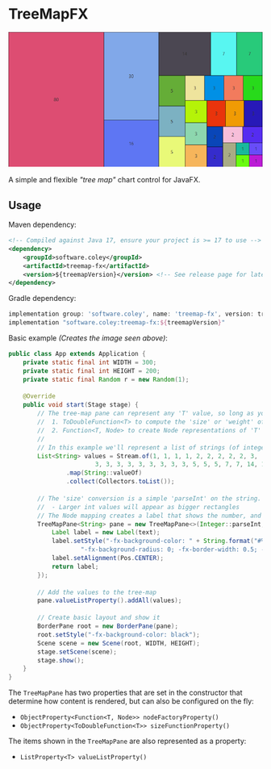# TreeMapFX

![preview](docs/treemap.png)

A simple and flexible _"tree map"_ chart control for JavaFX.

## Usage

Maven dependency:
```xml
<!-- Compiled against Java 17, ensure your project is >= 17 to use -->
<dependency>
    <groupId>software.coley</groupId>
    <artifactId>treemap-fx</artifactId>
    <version>${treemapVersion}</version> <!-- See release page for latest version -->
</dependency>
```

Gradle dependency:
```groovy
implementation group: 'software.coley', name: 'treemap-fx', version: treemapVersion
implementation "software.coley:treemap-fx:${treemapVersion}"
```

Basic example _(Creates the image seen above)_:
```java
public class App extends Application {
    private static final int WIDTH = 300;
    private static final int HEIGHT = 200;
    private static final Random r = new Random(1);

    @Override
    public void start(Stage stage) {
        // The tree-map pane can represent any 'T' value, so long as you provide two things:
        //  1. ToDoubleFunction<T> to compute the 'size' or 'weight' of values
        //  2. Function<T, Node> to create Node representations of 'T' values
        //
        // In this example we'll represent a list of strings (of integers)
        List<String> values = Stream.of(1, 1, 1, 1, 2, 2, 2, 2, 2, 3,
                        3, 3, 3, 3, 3, 3, 3, 3, 3, 5, 5, 5, 7, 7, 14, 16, 30, 80)
                .map(String::valueOf)
                .collect(Collectors.toList());
        
        // The 'size' conversion is a simple 'parseInt' on the string.
        //  - Larger int values will appear as bigger rectangles
        // The Node mapping creates a label that shows the number, and a random background color to differentiate boxes.
        TreeMapPane<String> pane = new TreeMapPane<>(Integer::parseInt, text -> {
            Label label = new Label(text);
            label.setStyle("-fx-background-color: " + String.format("#%06x", r.nextInt(0xffffff + 1)) + "; " +
                    "-fx-background-radius: 0; -fx-border-width: 0.5; -fx-border-color: black;");
            label.setAlignment(Pos.CENTER);
            return label;
        });
        
        // Add the values to the tree-map
        pane.valueListProperty().addAll(values);
        
        // Create basic layout and show it
        BorderPane root = new BorderPane(pane);
        root.setStyle("-fx-background-color: black");
        Scene scene = new Scene(root, WIDTH, HEIGHT);
        stage.setScene(scene);
        stage.show();
    }
}
```

The `TreeMapPane` has two properties that are set in the constructor that determine how content is rendered, 
but can also be configured on the fly:

- `ObjectProperty<Function<T, Node>> nodeFactoryProperty()`
- `ObjectProperty<ToDoubleFunction<T>> sizeFunctionProperty()`

The items shown in the `TreeMapPane` are also represented as a property:

- `ListProperty<T> valueListProperty()`